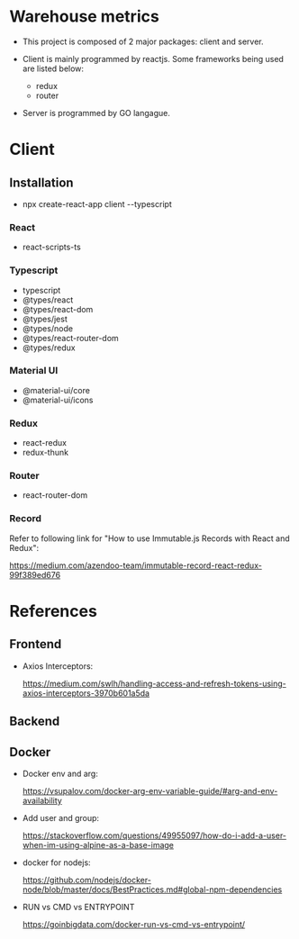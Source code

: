# Warehouse metrics

- This project is composed of 2 major packages: client and server.

- Client is mainly programmed by reactjs. Some frameworks being used are listed below:

    * redux
    * router

- Server is programmed by GO langague.

# Client
## Installation
* npx create-react-app client --typescript
### React
* react-scripts-ts

### Typescript
* typescript
* @types/react
* @types/react-dom
* @types/jest
* @types/node
* @types/react-router-dom
* @types/redux

### Material UI
* @material-ui/core
* @material-ui/icons

### Redux
* react-redux
* redux-thunk

### Router
* react-router-dom

### Record
Refer to following link for "How to use Immutable.js Records with React and Redux":

https://medium.com/azendoo-team/immutable-record-react-redux-99f389ed676


# References

## Frontend

- Axios Interceptors:

    https://medium.com/swlh/handling-access-and-refresh-tokens-using-axios-interceptors-3970b601a5da

## Backend

## Docker

- Docker env and arg:

    https://vsupalov.com/docker-arg-env-variable-guide/#arg-and-env-availability

- Add user and group:

    https://stackoverflow.com/questions/49955097/how-do-i-add-a-user-when-im-using-alpine-as-a-base-image

- docker for nodejs:

    https://github.com/nodejs/docker-node/blob/master/docs/BestPractices.md#global-npm-dependencies

- RUN vs CMD vs ENTRYPOINT

    https://goinbigdata.com/docker-run-vs-cmd-vs-entrypoint/